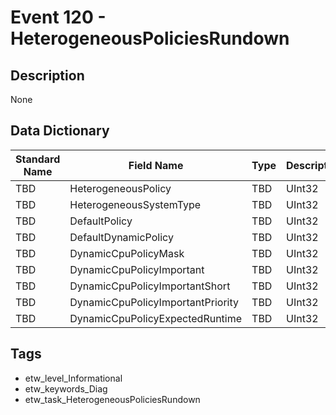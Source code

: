 # Event 120 - HeterogeneousPoliciesRundown

## Description
None

## Data Dictionary
|Standard Name|Field Name|Type|Description|Sample Value|
|---|---|---|---|---|
|TBD|HeterogeneousPolicy|TBD|UInt32|None|None|
|TBD|HeterogeneousSystemType|TBD|UInt32|None|None|
|TBD|DefaultPolicy|TBD|UInt32|None|None|
|TBD|DefaultDynamicPolicy|TBD|UInt32|None|None|
|TBD|DynamicCpuPolicyMask|TBD|UInt32|None|None|
|TBD|DynamicCpuPolicyImportant|TBD|UInt32|None|None|
|TBD|DynamicCpuPolicyImportantShort|TBD|UInt32|None|None|
|TBD|DynamicCpuPolicyImportantPriority|TBD|UInt32|None|None|
|TBD|DynamicCpuPolicyExpectedRuntime|TBD|UInt32|None|None|

## Tags
* etw_level_Informational
* etw_keywords_Diag
* etw_task_HeterogeneousPoliciesRundown